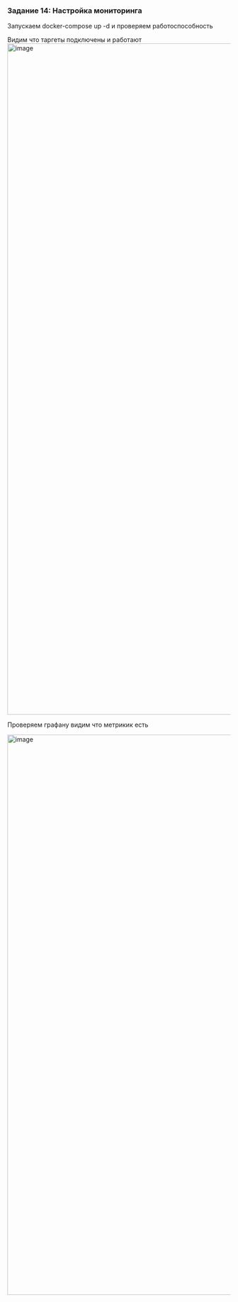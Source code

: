 ### Задание 14: Настройка мониторинга
Запускаем docker-compose up -d и проверяем работоспособность

Видим что таргеты подключены и работают
<img width="1512" alt="image" src="https://github.com/Egor-Ozhmegoff/AdministratorLinux.Professional/assets/71369321/6cd961ac-cbed-466a-95eb-6e1121eabaa0">

Проверяем графану видим что метрикик есть

<img width="1262" alt="image" src="https://github.com/Egor-Ozhmegoff/AdministratorLinux.Professional/assets/71369321/c9cd4d4a-6fb8-49eb-9b7e-da8507e79c3c">
